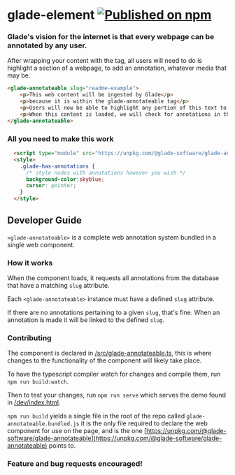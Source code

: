 # glade-element  [![Published on npm](https://img.shields.io/npm/v/@glade-software/glade-annotateable.svg)](https://www.npmjs.com/package/@glade-software/glade-annotateable)

### Glade's vision for the internet is that every webpage can be annotated by any user.

After wrapping your content with the tag, all users will need to do is highlight a section of a webpage, to add an annotation, whatever media that may be.

```html
<glade-annotateable slug="readme-example">
    <p>This web content will be ingested by Glade</p>
    <p>because it is within the glade-annotateable tag</p>
    <p>Users will now be able to highlight any portion of this text to add an annotation!</p>
    <p>When this content is loaded, we will check for annotations in the database using the "slug" attribute</p>
</glade-annotateable>
```

### All you need to make this work
```html
  <script type="module" src="https://unpkg.com/@glade-software/glade-annotateable"></script>
  <style>
    .glade-has-annotations {
      /* style nodes with annotations however you wish */
      background-color:skyblue;
      cursor: pointer;
    }
  </style>
```

## Developer Guide

`<glade-annotateable>` is a complete web annotation system bundled in a single web component.

### How it works

When the component loads, it requests all annotations from the database that have a matching `slug` attribute.

Each `<glade-annotateable>` instance must have a defined `slug` attribute.

If there are no annotations pertaining to a given `slug`, that's fine. When an annotation is made it will be linked to the defined `slug`.

### Contributing

The component is declared in [/src/glade-annotateable.ts](/src/glade-annotateable.ts), this is where changes to the functionality of the component will likely take place.

To have the typescript compiler watch for changes and compile them, run `npm run build:watch`.

Then to test your changes, run `npm run serve` which serves the demo found in [/dev/index.html](/dev/index.html).

`npm run build` yields a single file in the root of the repo called `glade-annotateable.bundled.js` it is the only file required to declare the web component for use on the page, and is the one [https://unpkg.com/@glade-software/glade-annotateable](https://unpkg.com/@glade-software/glade-annotateable) points to.

### Feature and bug requests encouraged!
